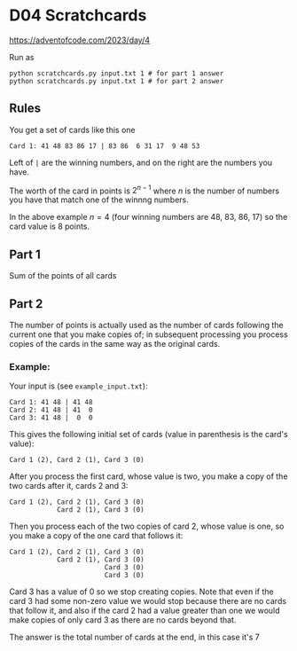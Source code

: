 D04 Scratchcards
==================

https://adventofcode.com/2023/day/4

Run as

    python scratchcards.py input.txt 1 # for part 1 answer
    python scratchcards.py input.txt 1 # for part 2 answer

Rules
-----

You get a set of cards like this one

    Card 1: 41 48 83 86 17 | 83 86  6 31 17  9 48 53

Left of `|` are the winning numbers, and on the right are the
numbers you have.

The worth of the card in points is $2^{n-1}$ where $n$ is the
number of numbers you have that match one of the winnng numbers.

In the above example $n=4$ (four winning numbers are 48, 83, 86, 17) so the
card value is 8 points.


Part 1
------

Sum of the points of all cards

Part 2
------

The number of points is actually used as the number of cards following the
current one that you make copies of; in subsequent processing you process
copies of the cards in the same way as the original cards.

### Example:

Your input is (see `example_input.txt`):

    Card 1: 41 48 | 41 48
    Card 2: 41 48 | 41  0
    Card 3: 41 48 |  0  0

This gives the following initial set of cards (value in parenthesis is the
card's value):

    Card 1 (2), Card 2 (1), Card 3 (0)

After you process the first card, whose value is two, you make a copy of the two
cards after it, cards 2 and 3:

    Card 1 (2), Card 2 (1), Card 3 (0)
                Card 2 (1), Card 3 (0)

Then you process each of the two copies of card 2, whose value is one, so you
make a copy of the one card that follows it:

    Card 1 (2), Card 2 (1), Card 3 (0)
                Card 2 (1), Card 3 (0)
                            Card 3 (0)
                            Card 3 (0)

Card 3 has a value of 0 so we stop creating copies. Note that even if the card
3 had some non-zero value we would stop because there are no cards that follow
it, and also if the card 2 had a value greater than one we would make copies of
only card 3 as there are no cards beyond that.

The answer is the total number of cards at the end, in this case it's 7
